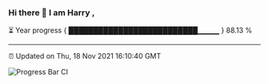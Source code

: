 ### Hi there 👋 I am Harry , 

⏳ Year progress { ██████████████████████████▁▁▁▁ } 88.13 %

---

⏰ Updated on Thu, 18 Nov 2021 16:10:40 GMT

![Progress Bar CI](https://github.com/duykhang68/duykhang68/workflows/Progress%20Bar%20CI/badge.svg)
